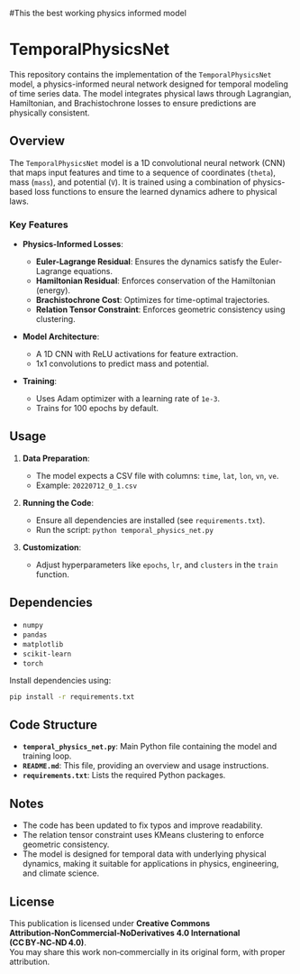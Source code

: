 #This the best working physics informed model
# TemporalPhysicsNet

This repository contains the implementation of the `TemporalPhysicsNet` model, a physics-informed neural network designed for temporal modeling of time series data. The model integrates physical laws through Lagrangian, Hamiltonian, and Brachistochrone losses to ensure predictions are physically consistent.

## Overview

The `TemporalPhysicsNet` model is a 1D convolutional neural network (CNN) that maps input features and time to a sequence of coordinates (`theta`), mass (`mass`), and potential (`V`). It is trained using a combination of physics-based loss functions to ensure the learned dynamics adhere to physical laws.

### Key Features

- **Physics-Informed Losses**:
  - **Euler-Lagrange Residual**: Ensures the dynamics satisfy the Euler-Lagrange equations.
  - **Hamiltonian Residual**: Enforces conservation of the Hamiltonian (energy).
  - **Brachistochrone Cost**: Optimizes for time-optimal trajectories.
  - **Relation Tensor Constraint**: Enforces geometric consistency using clustering.

- **Model Architecture**:
  - A 1D CNN with ReLU activations for feature extraction.
  - 1x1 convolutions to predict mass and potential.

- **Training**:
  - Uses Adam optimizer with a learning rate of `1e-3`.
  - Trains for 100 epochs by default.

## Usage

1. **Data Preparation**:
   - The model expects a CSV file with columns: `time`, `lat`, `lon`, `vn`, `ve`.
   - Example: `20220712_0_1.csv`

2. **Running the Code**:
   - Ensure all dependencies are installed (see `requirements.txt`).
   - Run the script: `python temporal_physics_net.py`

3. **Customization**:
   - Adjust hyperparameters like `epochs`, `lr`, and `clusters` in the `train` function.

## Dependencies

- `numpy`
- `pandas`
- `matplotlib`
- `scikit-learn`
- `torch`

Install dependencies using:
```bash
pip install -r requirements.txt
```

## Code Structure

- **`temporal_physics_net.py`**: Main Python file containing the model and training loop.
- **`README.md`**: This file, providing an overview and usage instructions.
- **`requirements.txt`**: Lists the required Python packages.

## Notes

- The code has been updated to fix typos and improve readability.
- The relation tensor constraint uses KMeans clustering to enforce geometric consistency.
- The model is designed for temporal data with underlying physical dynamics, making it suitable for applications in physics, engineering, and climate science.
## License

This publication is licensed under **Creative Commons Attribution‑NonCommercial‑NoDerivatives 4.0 International (CC BY‑NC‑ND 4.0)**.  
You may share this work non‑commercially in its original form, with proper attribution.  
